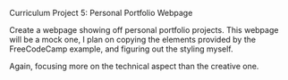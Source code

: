 Curriculum Project 5: Personal Portfolio Webpage

Create a webpage showing off personal portfolio projects. This webpage will
be a mock one, I plan on copying the elements provided by the FreeCodeCamp
example, and figuring out the styling myself.

Again, focusing more on the technical aspect than the creative one.

